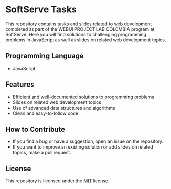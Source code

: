 # SoftServe Tasks
This repository contains tasks and slides related to web development completed as part of the WEBUI PROJECT LAB COLOMBIA program at SoftServe. Here you will find solutions to challenging programming problems in JavaScript as well as slides on related web development topics.

## Programming Language
- JavaScript

## Features
- Efficient and well-documented solutions to programming problems
- Slides on related web development topics
- Use of advanced data structures and algorithms
- Clean and easy-to-follow code

## How to Contribute
- If you find a bug or have a suggestion, open an issue on the repository.
- If you want to improve an existing solution or add slides on related topics, make a pull request.

## License
This repository is licensed under the [MIT](https://opensource.org/licenses/MIT) license.
